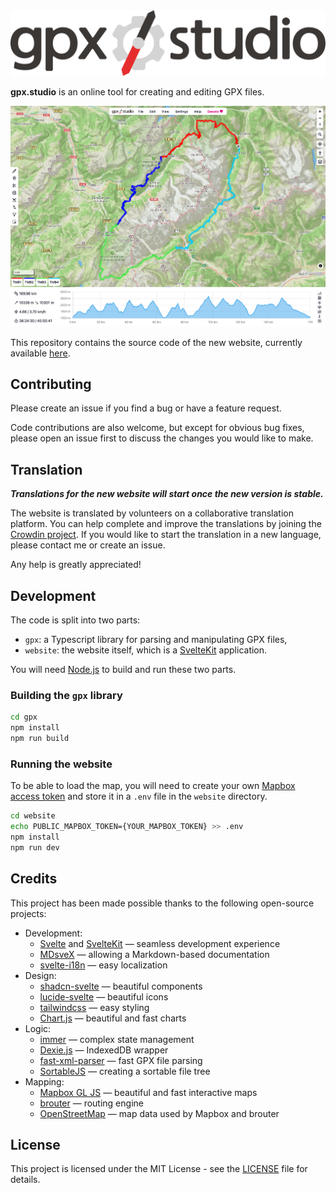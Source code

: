 <picture>
  <source media="(prefers-color-scheme: dark)" srcset="website/static/logo-dark.svg">
  <img alt="Logo of gpx.studio." src="website/static/logo.svg">
</picture>

**gpx.studio** is an online tool for creating and editing GPX files.

![gpx.studio screenshot](website/src/lib/assets/img/docs/getting-started/interface.png)

This repository contains the source code of the new website, currently available [here](https://gpx.studio/gpx.studio).

## Contributing

Please create an issue if you find a bug or have a feature request.

Code contributions are also welcome, but except for obvious bug fixes, please open an issue first to discuss the changes you would like to make.

## Translation

***Translations for the new website will start once the new version is stable.***

The website is translated by volunteers on a collaborative translation platform.
You can help complete and improve the translations by joining the [Crowdin project](https://crowdin.com/project/gpxstudio).
If you would like to start the translation in a new language, please contact me or create an issue.

Any help is greatly appreciated!

## Development

The code is split into two parts:
- `gpx`: a Typescript library for parsing and manipulating GPX files,
- `website`: the website itself, which is a [SvelteKit](https://kit.svelte.dev/) application.

You will need [Node.js](https://nodejs.org/) to build and run these two parts.

### Building the `gpx` library

```bash
cd gpx
npm install
npm run build
```

### Running the website

To be able to load the map, you will need to create your own <a href="https://account.mapbox.com/auth/signup" target="_blank">Mapbox access token</a> and store it in a `.env` file in the `website` directory.

```bash
cd website
echo PUBLIC_MAPBOX_TOKEN={YOUR_MAPBOX_TOKEN} >> .env
npm install
npm run dev
```

## Credits

This project has been made possible thanks to the following open-source projects:

- Development:
  - [Svelte](https://github.com/sveltejs/svelte) and [SvelteKit](https://github.com/sveltejs/kit) — seamless development experience
  - [MDsveX](https://github.com/pngwn/MDsveX) — allowing a Markdown-based documentation
  - [svelte-i18n](https://github.com/kaisermann/svelte-i18n) — easy localization
- Design:
  - [shadcn-svelte](https://github.com/huntabyte/shadcn-svelte) — beautiful components
  - [lucide-svelte](https://github.com/lucide-icons/lucide/tree/main/packages/lucide-svelte) — beautiful icons
  - [tailwindcss](https://github.com/tailwindlabs/tailwindcss) — easy styling
  - [Chart.js](https://github.com/chartjs/Chart.js) — beautiful and fast charts
- Logic:
  - [immer](https://github.com/immerjs/immer) — complex state management
  - [Dexie.js](https://github.com/dexie/Dexie.js) — IndexedDB wrapper
  - [fast-xml-parser](https://github.com/NaturalIntelligence/fast-xml-parser) — fast GPX file parsing
  - [SortableJS](https://github.com/SortableJS/Sortable) — creating a sortable file tree
- Mapping:
  - [Mapbox GL JS](https://github.com/mapbox/mapbox-gl-js) — beautiful and fast interactive maps
  - [brouter](https://github.com/abrensch/brouter) — routing engine
  - [OpenStreetMap](https://www.openstreetmap.org) — map data used by Mapbox and brouter

## License

This project is licensed under the MIT License - see the [LICENSE](LICENSE) file for details.
